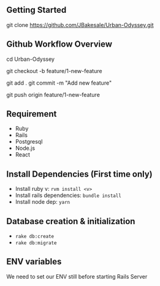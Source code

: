 ## Getting Started
git clone https://github.com/JBakesale/Urban-Odyssey.git


## Github Workflow Overview

cd Urban-Odyssey

git checkout -b feature/1-new-feature

git add .
git commit -m "Add new feature"

git push origin feature/1-new-feature


## Requirement
- Ruby
- Rails
- Postgresql
- Node.js
- React

## Install Dependencies (First time only)
- Install ruby v<v>: `rvm install <v>`
- Install rails dependencies: `bundle install`
- Install node dep: `yarn`


## Database creation & initialization
- `rake db:create`
- `rake db:migrate`

## ENV variables
We need to set our ENV still before starting Rails Server
